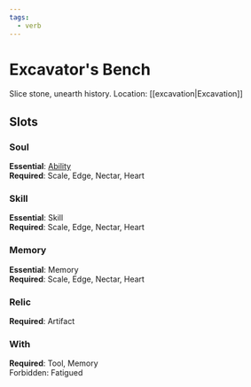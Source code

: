 ```yaml
---
tags:
  - verb
---
```

# Excavator's Bench
Slice stone, unearth history.
Location: [[excavation|Excavation]]
## Slots
### Soul
**Essential**: [Ability](https://uadaf.theevilroot.xyz/rowenarium/element/ability)<br>
**Required**: Scale, Edge, Nectar, Heart
### Skill
**Essential**: Skill<br>
**Required**: Scale, Edge, Nectar, Heart
### Memory
**Essential**: Memory<br>
**Required**: Scale, Edge, Nectar, Heart
### Relic
**Required**: Artifact
### With
**Required**: Tool, Memory<br>
Forbidden: Fatigued

